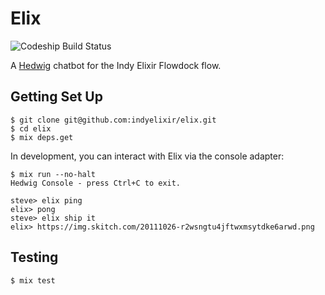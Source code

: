 # Elix

![Codeship Build Status](https://codeship.com/projects/88411dd0-6f86-0134-8d34-22394c4083ce/status?branch=master)

A [Hedwig](https://github.com/hedwig-im/hedwig) chatbot for the Indy Elixir Flowdock flow.

## Getting Set Up

```
$ git clone git@github.com:indyelixir/elix.git
$ cd elix
$ mix deps.get
```

In development, you can interact with Elix via the console adapter:

```
$ mix run --no-halt
Hedwig Console - press Ctrl+C to exit.

steve> elix ping
elix> pong
steve> elix ship it
elix> https://img.skitch.com/20111026-r2wsngtu4jftwxmsytdke6arwd.png
```

## Testing

```
$ mix test
```
